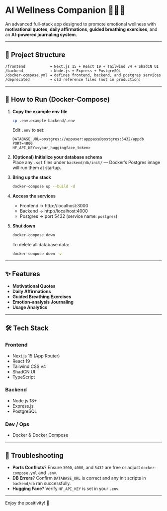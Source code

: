 # AI Wellness Companion 🧘‍♂️✨

An advanced full-stack app designed to promote emotional wellness with **motivational quotes**, **daily affirmations**, **guided breathing exercises**, and an **AI-powered journaling system**.

---

## 🧩 Project Structure

```
/frontend           → Next.js 15 + React 19 + Tailwind v4 + ShadCN UI
/backend            → Node.js + Express + PostgreSQL
/docker-compose.yml → defines frontend, backend, and postgres services
/deprecated         → old reference files (not in production)
```

---

## 🚀 How to Run (Docker‑Compose)

1. **Copy the example env file**  
   ```bash
   cp .env.example backend/.env
   ```
   Edit `.env` to set:
   ```env
   DATABASE_URL=postgres://appuser:apppass@postgres:5432/appdb
   PORT=4000
   HF_API_KEY=<your_huggingface_token>
   ```

2. **(Optional) Initialize your database schema**  
   Place any `.sql` files under `backend/db/init/` — Docker’s Postgres image will run them at startup.

3. **Bring up the stack**  
   ```bash
   docker-compose up --build -d
   ```

4. **Access the services**  
   - Frontend → http://localhost:3000  
   - Backend  → http://localhost:4000  
   - Postgres → port 5432 (service name: `postgres`)

5. **Shut down**  
   ```bash
   docker-compose down
   ```

   To delete all database data:
   ```bash
   docker-compose down -v
   ```

---

## ✨ Features

- **Motivational Quotes**  
- **Daily Affirmations**  
- **Guided Breathing Exercises**  
- **Emotion‑analysis Journaling** 
- **Usage Analytics**

---

## 🛠️ Tech Stack

### Frontend
- Next.js 15 (App Router)  
- React 19  
- Tailwind CSS v4  
- ShadCN UI  
- TypeScript 

### Backend
- Node.js 18+  
- Express.js  
- PostgreSQL  

### Dev / Ops
- Docker & Docker Compose  

---

## 🚦 Troubleshooting

- **Ports Conflicts**? Ensure `3000`, `4000`, and `5432` are free or adjust `docker-compose.yml` and `.env`.  
- **DB Errors**? Confirm `DATABASE_URL` is correct and any init scripts in `backend/db` ran successfully.  
- **Hugging Face**? Verify `HF_API_KEY` is set in your `.env`.

---

Enjoy the positivity! 🚀  
